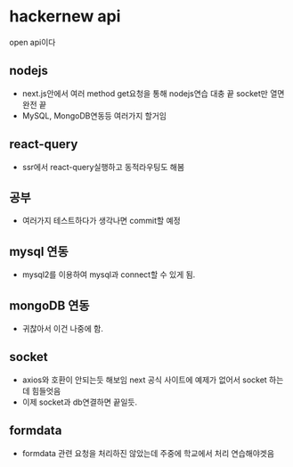 # hackernew api

open api이다

## nodejs

- next.js안에서 여러 method get요청을 통해 nodejs연습 대충 끝 socket만 열면 완전 끝
- MySQL, MongoDB연동등 여러가지 할거임

## react-query

- ssr에서 react-query실행하고 동적라우팅도 해봄

## 공부

- 여러가지 테스트하다가 생각나면 commit할 예정

## mysql 연동

- mysql2를 이용하여 mysql과 connect할 수 있게 됨.

## mongoDB 연동

- 귀찮아서 이건 나중에 함.

## socket

- axios와 호환이 안되는듯 해보임 next 공식 사이트에 예제가 없어서 socket 하는데 힘들엇음
- 이제 socket과 db연결하면 끝일듯.

## formdata

- formdata 관련 요청을 처리하진 않았는데 주중에 학교에서 처리 연습해야겟음
